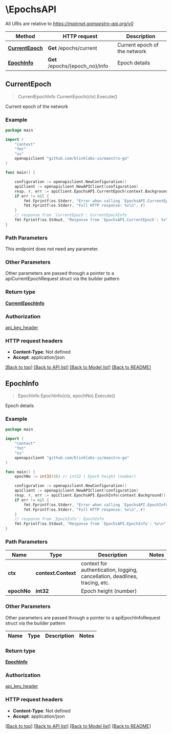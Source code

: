 # \EpochsAPI

All URIs are relative to *https://mainnet.gomaestro-api.org/v0*

Method | HTTP request | Description
------------- | ------------- | -------------
[**CurrentEpoch**](EpochsAPI.md#CurrentEpoch) | **Get** /epochs/current | Current epoch of the network
[**EpochInfo**](EpochsAPI.md#EpochInfo) | **Get** /epochs/{epoch_no}/info | Epoch details



## CurrentEpoch

> CurrentEpochInfo CurrentEpoch(ctx).Execute()

Current epoch of the network



### Example

```go
package main

import (
    "context"
    "fmt"
    "os"
    openapiclient "github.com/blinklabs-io/maestro-go"
)

func main() {

    configuration := openapiclient.NewConfiguration()
    apiClient := openapiclient.NewAPIClient(configuration)
    resp, r, err := apiClient.EpochsAPI.CurrentEpoch(context.Background()).Execute()
    if err != nil {
        fmt.Fprintf(os.Stderr, "Error when calling `EpochsAPI.CurrentEpoch``: %v\n", err)
        fmt.Fprintf(os.Stderr, "Full HTTP response: %v\n", r)
    }
    // response from `CurrentEpoch`: CurrentEpochInfo
    fmt.Fprintf(os.Stdout, "Response from `EpochsAPI.CurrentEpoch`: %v\n", resp)
}
```

### Path Parameters

This endpoint does not need any parameter.

### Other Parameters

Other parameters are passed through a pointer to a apiCurrentEpochRequest struct via the builder pattern


### Return type

[**CurrentEpochInfo**](CurrentEpochInfo.md)

### Authorization

[api_key_header](../README.md#api_key_header)

### HTTP request headers

- **Content-Type**: Not defined
- **Accept**: application/json

[[Back to top]](#) [[Back to API list]](../README.md#documentation-for-api-endpoints)
[[Back to Model list]](../README.md#documentation-for-models)
[[Back to README]](../README.md)


## EpochInfo

> EpochInfo EpochInfo(ctx, epochNo).Execute()

Epoch details



### Example

```go
package main

import (
    "context"
    "fmt"
    "os"
    openapiclient "github.com/blinklabs-io/maestro-go"
)

func main() {
    epochNo := int32(56) // int32 | Epoch height (number)

    configuration := openapiclient.NewConfiguration()
    apiClient := openapiclient.NewAPIClient(configuration)
    resp, r, err := apiClient.EpochsAPI.EpochInfo(context.Background(), epochNo).Execute()
    if err != nil {
        fmt.Fprintf(os.Stderr, "Error when calling `EpochsAPI.EpochInfo``: %v\n", err)
        fmt.Fprintf(os.Stderr, "Full HTTP response: %v\n", r)
    }
    // response from `EpochInfo`: EpochInfo
    fmt.Fprintf(os.Stdout, "Response from `EpochsAPI.EpochInfo`: %v\n", resp)
}
```

### Path Parameters


Name | Type | Description  | Notes
------------- | ------------- | ------------- | -------------
**ctx** | **context.Context** | context for authentication, logging, cancellation, deadlines, tracing, etc.
**epochNo** | **int32** | Epoch height (number) | 

### Other Parameters

Other parameters are passed through a pointer to a apiEpochInfoRequest struct via the builder pattern


Name | Type | Description  | Notes
------------- | ------------- | ------------- | -------------


### Return type

[**EpochInfo**](EpochInfo.md)

### Authorization

[api_key_header](../README.md#api_key_header)

### HTTP request headers

- **Content-Type**: Not defined
- **Accept**: application/json

[[Back to top]](#) [[Back to API list]](../README.md#documentation-for-api-endpoints)
[[Back to Model list]](../README.md#documentation-for-models)
[[Back to README]](../README.md)

